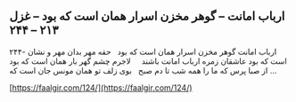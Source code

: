 ## ارباب امانت – گوهر مخزن اسرار همان است که بود – غزل ۲۱۳ – ۲۴۴


۲۴۴- ارباب امانت گوهر مخزن اسرار همان است که بود   حقه مهر بدان مهر و نشان است که بود عاشقان زمره ارباب امانت باشند     لاجرم چشم گهر بار همان است که بود از صبا پرس که ما را همه شب تا دم صبح   بوی زلف تو همان مونس جان است که &#8230;

[https://faalgir.com/124/](https://faalgir.com/124/) 